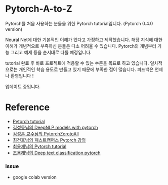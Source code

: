 # Pytorch-A-to-Z

Pytorch를 처음 사용하는 분들을 위한 Pytorch tutorial입니다. (Pytorch 0.4.0 version)

Neural Net에 대한 기본적인 이해가 있다고 가정하고 제작했습니다.
해당 지식에 대한 이해가 개념적으로 부족하신 분들은 다소 어려울 수 있습니다.
Pytorch의 개념부터 기능 그리고 예제 등을 순서대로 다룰 예정입니다.

tutorial 완료 후 바로 프로젝트에 적용할 수 있는 수준을 목표로 하고 있습니다.
일차적으로는 개인적인 학습 용도로 만들고 있기 때문에 부족한 점이 많습니다. 피드백은 언제나 환영입니다 !

업데이트 중입니다.


# Reference

- [Pytorch tutorial](http://pytorch.kr/)  
- [김성동님의 DeepNLP models with pytorch](https://github.com/DSKSD/DeepNLP-models-Pytorch)  
- [김성훈 교수님의 PytorchZerotoAll](https://www.youtube.com/watch?v=SKq-pmkekTk&list=PLlMkM4tgfjnJ3I-dbhO9JTw7gNty6o_2m)  
- [최건호님의 패스트캠퍼스 Pytorch 강의](https://github.com/GunhoChoi/PyTorch-FastCampus)  
- [최윤제님의 Pytorch tutorial](https://github.com/yunjey/pytorch-tutorial)  
- [조용래님의 Deep text classification pytorch](https://github.com/dreamgonfly/deep-text-classification-pytorch)  

### issue

- google colab version